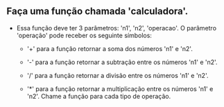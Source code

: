 ## Faça uma função chamada 'calculadora'.
- Essa função deve ter 3 parâmetros: 'n1', 'n2', 'operacao'.
O parâmetro 'operação' pode receber os seguinte símbolos: 
        
    - '+' para a função retornar a soma dos números 'n1' e 'n2'.
    
    - '-' para a função retornar a subtração entre 
    os números  'n1' e 'n2'.

    - '/' para a função retornar a divisão entre 
    os números  'n1' e 'n2'.
    
    - '*' para a função retornar a multiplicação entre 
    os números  'n1' e 'n2'.
    Chame a função para cada tipo de operação.